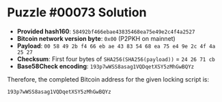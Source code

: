 # Puzzle #00073 Solution

- **Provided hash160**: `58492bf466ebae43835468ea75e49e2c4f4a2527`
- **Bitcoin network version byte**: `0x00` (P2PKH on mainnet)
- **Payload**: `00 58 49 2b f4 66 eb ae 43 83 54 68 ea 75 e4 9e 2c 4f 4a 25 27`
- **Checksum**: First four bytes of `SHA256(SHA256(payload))` = `24 26 71 cb`
- **Base58Check encoding**: `193p7wWSS8asag1VQDqetXSY5zMhGwBQYz`

Therefore, the completed Bitcoin address for the given locking script is:

```
193p7wWSS8asag1VQDqetXSY5zMhGwBQYz
```
